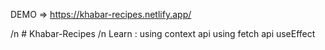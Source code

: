 DEMO => https://khabar-recipes.netlify.app/

/n #   K h a b a r - R e c i p e s 
 
/n Learn : using context api 
        using fetch api
        useEffect
        
 
